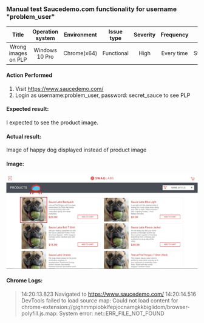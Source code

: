 ### Manual test Saucedemo.com functionality for username "problem_user"


|        Title        |  Operation system  | Environment |   Issue type    |  Severity  | Frequency  |   Source   |
|:-------------------:|:------------------:|:-----------:|:---------------:|:----------:|:----------:|:----------:|
| Wrong images on PLP | Windows 10 Pro | Chrome(x64) |   Functional    |    High    | Every time | Structured |

#### Action Performed
 1. Visit https://www.saucedemo.com/
 2. Login as username:problem_user, password: secret_sauce to see PLP

#### Expected result:
I expected to see the product image.

#### Actual result:
Image of happy dog displayed instead of product image

#### Image:
![img.png](img.png)


#### Chrome Logs:
>14:20:13.823 Navigated to https://www.saucedemo.com/
>14:20:14.516 DevTools failed to load source map: Could not load content for chrome-extension://gighmmpiobklfepjocnamgkkbiglidom/browser-polyfill.js.map: System error: net::ERR_FILE_NOT_FOUND
